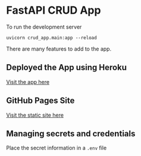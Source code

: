# FastAPI CRUD App

To run the development server
```
uvicorn crud_app.main:app --reload
```

There are many features to add to the app.

## Deployed the App using Heroku
[Visit the app here](https://fastapi-crud-app.herokuapp.com/)

## GitHub Pages Site
[Visit the static site here](https://kayvanshah1.github.io/fastapi-tutorial/)

## Managing secrets and credentials
Place the secret information in a `.env` file
